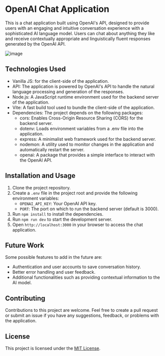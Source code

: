 # OpenAI Chat Application

This is a chat application built using OpenAI's API, designed to provide users with an engaging and intuitive conversation experience with a sophisticated AI language model. Users can chat about anything they like and receive contextually appropriate and linguistically fluent responses generated by the OpenAI API.

![image](https://github.com/Dinujaya-Sandaruwan/A-ChatBot-Using-OpenAI-API/assets/88492493/1113b724-b34d-43f6-9ff5-c884ca5733ec)


## Technologies Used

-   Vanilla JS: for the client-side of the application.
-   API: The application is powered by OpenAI's API to handle the natural language processing and generation of the responses.
-   Node.js: A JavaScript runtime environment used for the backend server of the application.
-   Vite: A fast build tool used to bundle the client-side of the application.
-   Dependencies: The project depends on the following packages:
    -   cors: Enables Cross-Origin Resource Sharing (CORS) for the backend server.
    -   dotenv: Loads environment variables from a .env file into the application.
    -   express: A minimalist web framework used for the backend server.
    -   nodemon: A utility used to monitor changes in the application and automatically restart the server.
    -   openai: A package that provides a simple interface to interact with the OpenAI API.

## Installation and Usage

1.  Clone the project repository.
2.  Create a `.env` file in the project root and provide the following environment variables:
    -   `OPENAI_API_KEY`: Your OpenAI API key.
    -   `PORT`: The port on which to run the backend server (default is 3000).
3.  Run `npm install` to install the dependencies.
4.  Run `npm run dev` to start the development server.
5.  Open `http://localhost:3000` in your browser to access the chat application.

## Future Work

Some possible features to add in the future are:

-   Authentication and user accounts to save conversation history.
-   Better error handling and user feedback.
-   Additional functionalities such as providing contextual information to the AI model.

## Contributing

Contributions to this project are welcome. Feel free to create a pull request or submit an issue if you have any suggestions, feedback, or problems with the application.

## License

This project is licensed under the [MIT License](https://opensource.org/licenses/MIT).
